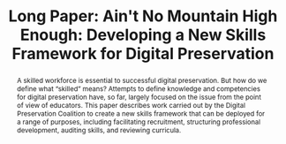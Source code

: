 ---
abstract: A skilled workforce is essential to successful digital preservation. But
  how do we define what “skilled” means? Attempts to define knowledge and competencies
  for digital preservation have, so far, largely focused on the issue from the point
  of view of educators. This paper describes work carried out by the Digital Preservation
  Coalition to create a new skills framework that can be deployed for a range of purposes,
  including facilitating recruitment, structuring professional development, auditing
  skills, and reviewing curricula.
creators:
- McMeekin, Sharon
date: null
document_url: https://az659834.vo.msecnd.net/eventsairwesteuprod/production-inconference-public/786859b63e024c6fbb3f042018e1d9f3
grand_parent: iPRES
institutions:
- Digital Preservation Coalition
keywords:
- skills
- training
- staffing
- education
- professional-development
landing_page_url: null
language: eng
layout: publication
license: CC-BY 4.0 International
notes_url: null
parent: iPRES 2022
publication_type: long paper
size: null
slides_url: null
source_name: iPRES
stream_url: null
title: 'Long Paper: Ain''t No Mountain High Enough: Developing a New Skills Framework
  for Digital Preservation'
year: 2022
---